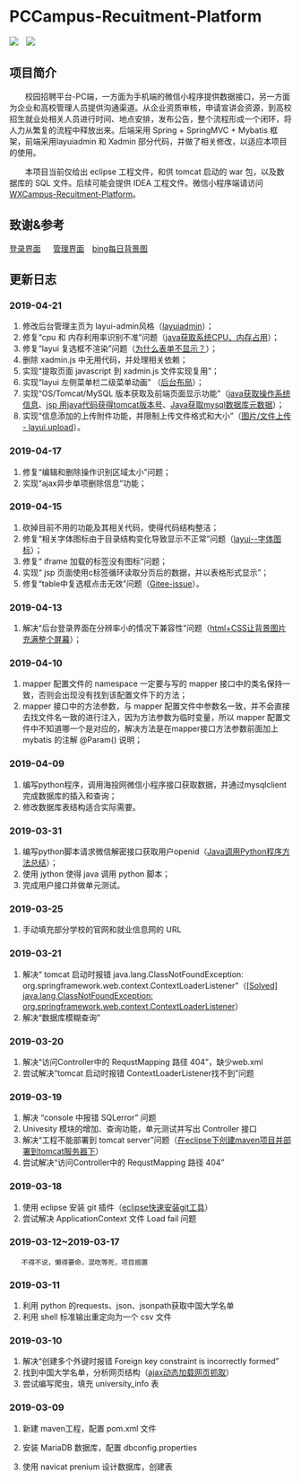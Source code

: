 # PCCampus-Recuitment-Platform

![](<https://img.shields.io/badge/layuiadmin-2.0-green.svg>)&emsp;![](<https://img.shields.io/badge/Xadmin-2.1-blue.svg>)

## 项目简介

&emsp;&emsp;校园招聘平台-PC端，一方面为手机端的微信小程序提供数据接口，另一方面为企业和高校管理人员提供沟通渠道。从企业资质审核，申请宣讲会资源，到高校招生就业处相关人员进行时间、地点安排，发布公告，整个流程形成一个闭环，将人力从繁复的流程中释放出来。后端采用 Spring + SpringMVC + Mybatis 框架，前端采用layuiadmin 和 Xadmin 部分代码，并做了相关修改，以适应本项目的使用。
	
&emsp;&emsp;本项目当前仅给出 eclipse 工程文件，和供 tomcat 启动的 war 包，以及数据库的 SQL 文件。后续可能会提供 IDEA 工程文件。微信小程序端请访问 [WXCampus-Recuitment-Platform](https://github.com/a1bum/WXCampus-Recruitment-Platform)。

## 致谢&参考

[登录界面](https://gitee.com/layuicms/layuicms) &emsp; [管理界面](https://gitee.com/daniuit/X-admin/)&emsp;[bing每日背景图](https://area.sinaapp.com/bingImg/)

## 更新日志

### 2019-04-21

1. 修改后台管理主页为 layui-admin风格（[layuiadmin](https://www.layui.com/admin/std/dist/views/)）；
2. 修复“cpu 和 内存利用率识别不准”问题（[java获取系统CPU、内存占用](https://blog.csdn.net/callmev6/article/details/83176840)）；
3. 修复“layui 复选框不渲染”问题（[为什么表单不显示？](https://www.layui.com/doc/base/faq.html#form)）；
4. 删除 xadmin.js 中无用代码，并处理相关依赖；
5. 实现“提取页面 javascript 到 xadmin.js 文件实现复用”；
6. 实现“layui 左侧菜单栏二级菜单动画” （[后台布局](https://www.layui.com/demo/admin.html)）；
7. 实现“OS/Tomcat/MySQL 版本获取及前端页面显示功能”（[java获取操作系统信息](https://mao1985.iteye.com/blog/190378)、[jsp 用java代码获得tomcat版本号](https://heisetoufa.iteye.com/blog/406791)、[Java获取mysql数据库元数据](https://blog.csdn.net/Mr_Lonely_f/article/details/48805671)）；
8. 实现“信息添加的上传附件功能，并限制上传文件格式和大小”（[图片/文件上传 - layui.upload](https://www.layui.com/doc/modules/upload.html)）。

### 2019-04-17

1. 修复“编辑和删除操作识别区域太小”问题；
2. 实现“ajax异步单项删除信息”功能；

### 2019-04-15

1. 砍掉目前不用的功能及其相关代码，使得代码结构整洁；
2. 修复“相关字体图标由于目录结构变化导致显示不正常”问题（[layui--字体图标](https://www.layui.com/doc/element/icon.html)）；
3. 修复“ iframe 加载的标签没有图标”问题；
4. 实现“ jsp 页面使用c标签循环读取分页后的数据，并以表格形式显示”；
5. 修复“table中复选框点击无效”问题（[Gitee-issue](https://gitee.com/daniuit/X-admin/issues/IVFBL)）。

### 2019-04-13

1. 解决“后台登录界面在分辨率小的情况下兼容性”问题（[html+CSS让背景图片充满整个屏幕](https://blog.csdn.net/u011846249/article/details/78283844)）；

### 2019-04-10

1. mapper 配置文件的 namespace 一定要与写的 mapper 接口中的类名保持一致，否则会出现没有找到该配置文件下的方法；
2. mapper 接口中的方法参数，与 mapper 配置文件中参数名一致，并不会直接去找文件名一致的进行注入，因为方法参数为临时变量，所以 mapper 配置文件中不知道哪一个是对应的，解决方法是在mapper接口方法参数前面加上 mybatis 的注解 @Param() 说明；

### 2019-04-09

1. 编写python程序，调用海投网微信小程序接口获取数据，并通过mysqlclient完成数据库的插入和查询；
2. 修改数据库表结构适合实际需要。

### 2019-03-31

1. 编写python脚本请求微信解密接口获取用户openid（[Java调用Python程序方法总结](https://blog.csdn.net/IT_xiao_bai/article/details/79074988)）；
2. 使用 jython 使得 java 调用 python 脚本；
3. 完成用户接口并做单元测试。

### 2019-03-25

1. 手动填充部分学校的官网和就业信息网的 URL

### 2019-03-21

1. 解决“ tomcat 启动时报错 java.lang.ClassNotFoundException: org.springframework.web.context.ContextLoaderListener”（[[Solved] java.lang.ClassNotFoundException: org.springframework.web.context.ContextLoaderListener](https://howtodoinjava.com/spring-core/solved-java-lang-classnotfoundexception-org-springframework-web-context-contextloaderlistener/)）
2. 解决“数据库模糊查询”

### 2019-03-20

1. 解决“访问Controller中的 RequstMapping 路径 404”，缺少web.xml
2. 尝试解决“tomcat 启动时报错 ContextLoaderListener找不到”问题

### 2019-03-19

1. 解决 “console 中报错 SQLerror” 问题
2. Univesity 模块的增加、查询功能，单元测试并写出 Controller 接口
3. 解决“工程不能部署到 tomcat server”问题（[在eclipse下创建maven项目并部署到tomcat服务器下](https://blog.csdn.net/m751075306/article/details/11115353)）
4. 尝试解决“访问Controller中的 RequstMapping 路径 404”

### 2019-03-18

1. 使用 eclipse 安装 git 插件（[eclipse快速安装git工具](https://jingyan.baidu.com/article/09ea3ede74b8d9c0aede39c0.html)）
2. 尝试解决 ApplicationContext 文件 Load fail 问题

### 2019-03-12~2019-03-17

       不得不说，懒得要命，混吃等死，项目搁置

### 2019-03-11

1. 利用 python 的requests、json、jsonpath获取中国大学名单
2. 利用 shell 标准输出重定向为一个 csv 文件

### 2019-03-10

1. 解决“创建多个外键时报错 Foreign key constraint is incorrectly formed”
2. 找到中国大学名单，分析网页结构（[ajax动态加载网页抓取](https://zhuanlan.zhihu.com/p/35682031)）
3. 尝试编写爬虫，填充 university_info 表

### 2019-03-09

1. 新建 maven工程，配置 pom.xml 文件

2. 安装 MariaDB 数据库，配置 dbconfig.properties
3. 使用 navicat prenium 设计数据库，创建表